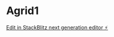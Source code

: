 # Agrid1

[Edit in StackBlitz next generation editor ⚡️](https://stackblitz.com/~/github.com/nndrao/Agrid1)